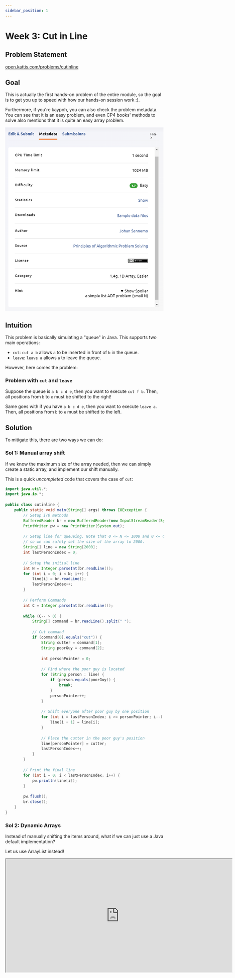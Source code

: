 ```yaml
---
sidebar_position: 1
---
```


# Week 3: Cut in Line

## Problem Statement

[open.kattis.com/problems/cutinline](https://open.kattis.com/problems/cutinline)

## Goal

This is actually the first hands-on problem of the entire module, so the goal is to get you up to speed with how our hands-on session work :).

Furthermore, if you're kaypoh, you can also check the problem metadata. You can see that it is an easy problem, and even CP4 books' methods to solve also mentions that it is quite an easy array problem.

![](./img/cutinline-difficulty.png)

## Intuition

This problem is basically simulating a "queue" in Java. This supports two main operations:

- `cut`: `cut a b` allows `a` to be inserted in front of `b` in the queue.
- `leave`: `leave a` allows `a` to leave the queue.

However, here comes the problem:

### Problem with `cut` and `leave`

Suppose the queue is `a b c d e`, then you want to execute `cut f b`. Then, all positions from `b` to `e` must be shifted to the right!

Same goes with if you have `a b c d e`, then you want to execute `leave a`. Then, all positions from `b` to `e` must be shifted to the left.

## Solution

To mitigate this, there are two ways we can do:

### Sol 1: Manual array shift

If we know the maximum size of the array needed, then we can simply create a static array, and implement our shift manually. 

This is a quick _uncompleted_ code that covers the case of `cut`:

```java title="cutinline.java"
import java.util.*;
import java.io.*;

public class cutinline {
    public static void main(String[] args) throws IOException {
        // Setup I/O methods
        BufferedReader br = new BufferedReader(new InputStreamReader(System.in));
        PrintWriter pw = new PrintWriter(System.out);

        // Setup line for queueing. Note that 0 <= N <= 1000 and 0 <= C <= 1000,
        // so we can safely set the size of the array to 2000.
        String[] line = new String[2000];
        int lastPersonIndex = 0;

        // Setup the initial line
        int N = Integer.parseInt(br.readLine());
        for (int i = 0; i < N; i++) {
            line[i] = br.readLine();
            lastPersonIndex++;
        }

        // Perform Commands
        int C = Integer.parseInt(br.readLine());

        while (C-- > 0) {
            String[] command = br.readLine().split(" ");

            // Cut command
            if (command[0].equals("cut")) {
                String cutter = command[1];
                String poorGuy = command[2];
                
                int personPointer = 0;

                // Find where the poor guy is located
                for (String person : line) {
                    if (person.equals(poorGuy)) {
                        break;
                    }
                    personPointer++;
                }

                // Shift everyone after poor guy by one position
                for (int i = lastPersonIndex; i >= personPointer; i--) {
                    line[i + 1] = line[i];
                }

                // Place the cutter in the poor guy's position
                line[personPointer] = cutter;
                lastPersonIndex++;
            }
        }

        // Print the final line
        for (int i = 0; i < lastPersonIndex; i++) {
            pw.println(line[i]);
        }
        
        pw.flush();
        br.close();
    }
}
```

### Sol 2: Dynamic Arrays

Instead of manually shifting the items around, what if we can just use a Java default implementation?

Let us use ArrayList instead!

<iframe src="https://docs.oracle.com/javase/8/docs/api/java/util/ArrayList.html" width="720" height="360" />

The below shows how the _uncompleted_ code would look like using the ArrayList instead of manual shifting


```java title="cutinline.java"
import java.util.*;
import java.io.*;

public class cutinline {
    public static void main(String[] args) throws IOException {
        // Setup I/O methods
        BufferedReader br = new BufferedReader(new InputStreamReader(System.in));
        PrintWriter pw = new PrintWriter(System.out);

        // Setup the queue using ArrayList
        // highlight-start
        ArrayList<String> line = new ArrayList<>();
        // highlight-end

        // Setup the initial line
        int N = Integer.parseInt(br.readLine());
        for (int i = 0; i < N; i++) {
            // highlight-start
            line.add(br.readLine());
            // highlight-end
        }

        // Perform Commands
        int C = Integer.parseInt(br.readLine());

        while (C-- > 0) {
            String[] command = br.readLine().split(" ");

            // Cut command
            if (command[0].equals("cut")) {
                String cutter = command[1];
                String poorGuy = command[2];
                
                // Find where the poor guy is located
                // highlight-start
                int position = line.indexOf(poorGuy);
                // highlight-end

                // Place the cutter in the poor guy's position
                // highlight-start
                line.add(position, cutter);
                // highlight-end
            }
        }

        // Print the final line
        for (String person : line) { // we can use this instead of an index :)
            pw.println(person);
        }
        
        pw.flush();
        br.close();
    }
}
```

### Sol 3: Linked Lists

A bit overkill :") but will be seen in the `/joinstrings` hands-on problem